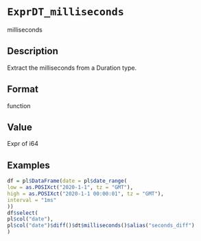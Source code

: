 # `ExprDT_milliseconds`

milliseconds


## Description

Extract the milliseconds from a Duration type.


## Format

function


## Value

Expr of i64


## Examples

```r
df = pl$DataFrame(date = pl$date_range(
low = as.POSIXct("2020-1-1", tz = "GMT"),
high = as.POSIXct("2020-1-1 00:00:01", tz = "GMT"),
interval = "1ms"
))
df$select(
pl$col("date"),
pl$col("date")$diff()$dt$milliseconds()$alias("seconds_diff")
)
```


